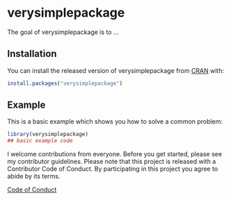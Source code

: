 
# verysimplepackage

<!-- badges: start -->
<!-- badges: end -->

The goal of verysimplepackage is to ...

## Installation

You can install the released version of verysimplepackage from [CRAN](https://CRAN.R-project.org) with:

``` r
install.packages("verysimplepackage")
```

## Example

This is a basic example which shows you how to solve a common problem:

``` r
library(verysimplepackage)
## basic example code
```
I welcome contributions from everyone. Before you get started, please see my contributor guidelines. Please note that this project is released with a Contributor Code of Conduct. By participating in this project you agree to abide by its terms.

[Code of Conduct](CODE_OF_CONDUCT.md)
